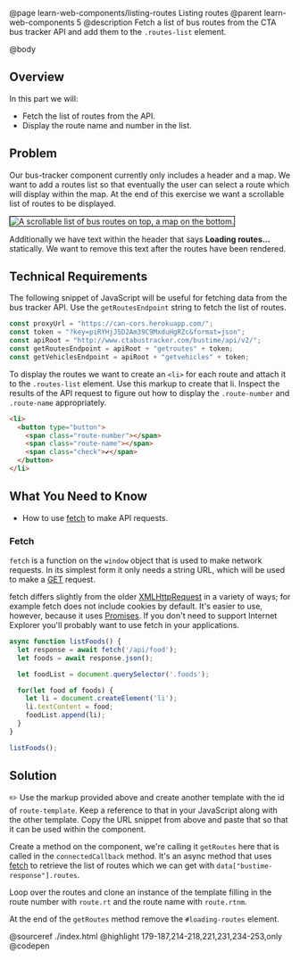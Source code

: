 @page learn-web-components/listing-routes Listing routes
@parent learn-web-components 5
@description Fetch a list of bus routes from the CTA bus tracker API and add them to the `.routes-list` element.

@body

## Overview

In this part we will:

- Fetch the list of routes from the API.
- Display the route name and number in the list.

## Problem

Our bus-tracker component currently only includes a header and a map. We want to add a routes list so that eventually the user can select a route which will display within the map. At the end of this exercise we want a scrollable list of routes to be displayed.

<img src="../static/img/web-components/bt-list-routes.gif"
  style="border: solid 1px black; max-width: 100%;"
  title="A scrollable list of bus routes on top, a map on the bottom." />

Additionally we have text within the header that says __Loading routes…__ statically. We want to remove this text after the routes have been rendered.

## Technical Requirements

The following snippet of JavaScript will be useful for fetching data from the bus tracker API. Use the `getRoutesEndpoint` string to fetch the list of routes.

```js
const proxyUrl = "https://can-cors.herokuapp.com/";
const token = "?key=piRYHjJ5D2Am39C9MxduHgRZc&format=json";
const apiRoot = "http://www.ctabustracker.com/bustime/api/v2/";
const getRoutesEndpoint = apiRoot + "getroutes" + token;
const getVehiclesEndpoint = apiRoot + "getvehicles" + token;
```

To display the routes we want to create an `<li>` for each route and attach it to the `.routes-list` element. Use this markup to create that li. Inspect the results of the API request to figure out how to display the `.route-number` and `.route-name` appropriately.

```html
<li>
  <button type="button">
    <span class="route-number"></span>
    <span class="route-name"></span>
    <span class="check">✔</span>
  </button>
</li>
```

## What You Need to Know

- How to use [fetch](https://developer.mozilla.org/en-US/docs/Web/API/Fetch_API) to make API requests.

### Fetch

`fetch` is a function on the `window` object that is used to make network requests. In its simplest form it only needs a string URL, which will be used to make a [GET](https://developer.mozilla.org/en-US/docs/Web/HTTP/Methods/GET) request.

fetch differs slightly from the older [XMLHttpRequest](XMLHttpRequest) in a variety of ways; for example fetch does not include cookies by default. It's easier to use, however, because it uses [Promises](https://developer.mozilla.org/en-US/docs/Web/JavaScript/Reference/Global_Objects/Promise). If you don't need to support Internet Explorer you'll probably want to use fetch in your applications.

```js
async function listFoods() {
  let response = await fetch('/api/food');
  let foods = await response.json();

  let foodList = document.querySelector('.foods');

  for(let food of foods) {
    let li = document.createElement('li');
    li.textContent = food;
    foodList.append(li);
  }
}

listFoods();
```

## Solution

✏️ Use the markup provided above and create another template with the id of `route-template`. Keep a reference to that in your JavaScript along with the other template. Copy the URL snippet from above and paste that so that it can be used within the component.

Create a method on the component, we're calling it `getRoutes` here that is called in the `connectedCallback` method. It's an async method that uses [fetch](https://developer.mozilla.org/en-US/docs/Web/API/Fetch_API) to retrieve the list of routes which we can get with `data["bustime-response"].routes`.

Loop over the routes and clone an instance of the template filling in the route number with `route.rt` and the route name with `route.rtnm`.

At the end of the `getRoutes` method remove the `#loading-routes` element.

@sourceref ./index.html
@highlight 179-187,214-218,221,231,234-253,only
@codepen
